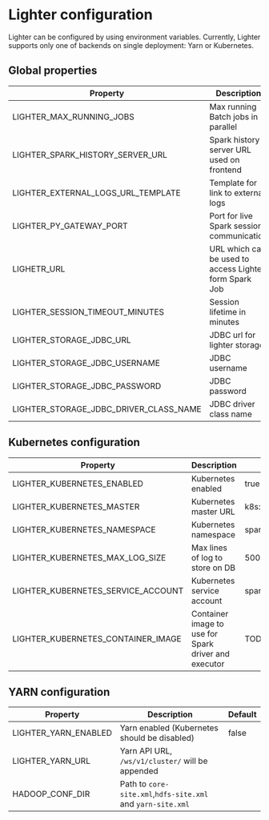 # Lighter configuration

Lighter can be configured by using environment variables. Currently, Lighter supports only one of backends on single deployment: Yarn or Kubernetes.

## Global properties

| Property                               | Description                                            | Default                          |
| -------------------------------------- | ------------------------------------------------------ | -------------------------------- |
| LIGHTER_MAX_RUNNING_JOBS               | Max running Batch jobs in parallel                     | 5                                |
| LIGHTER_SPARK_HISTORY_SERVER_URL       | Spark history server URL used on frontend              | http://localhost/spark-history/  |
| LIGHTER_EXTERNAL_LOGS_URL_TEMPLATE     | Template for link to external logs                     |                                  |
| LIGHTER_PY_GATEWAY_PORT                | Port for live Spark session communication              | 25333                            |
| LIGHETR_URL                            | URL which can be used to access Lighter form Spark Job | http://lighter.spark:8080        |
| LIGHTER_SESSION_TIMEOUT_MINUTES        | Session lifetime in minutes                            | 90                               |
| LIGHTER_STORAGE_JDBC_URL               | JDBC url for lighter storage                           | jdbc:h2:mem:lighter              |
| LIGHTER_STORAGE_JDBC_USERNAME          | JDBC username                                          | sa                               |
| LIGHTER_STORAGE_JDBC_PASSWORD          | JDBC password                                          |                                  |
| LIGHTER_STORAGE_JDBC_DRIVER_CLASS_NAME | JDBC driver class name                                 | org.h2.Driver                    |


## Kubernetes configuration

| Property                           | Description                                          | Default                                        |
| ---------------------------------- | ---------------------------------------------------- | ---------------------------------------------- |
| LIGHTER_KUBERNETES_ENABLED         | Kubernetes enabled                                   | true                                           |
| LIGHTER_KUBERNETES_MASTER          | Kubernetes master URL                                | k8s://kubernetes.default.svc.cluster.local:443 |
| LIGHTER_KUBERNETES_NAMESPACE       | Kubernetes namespace                                 | spark                                          |
| LIGHTER_KUBERNETES_MAX_LOG_SIZE    | Max lines of log to store on DB                      | 500                                            |
| LIGHTER_KUBERNETES_SERVICE_ACCOUNT | Kubernetes service account                           | spark                                          |
| LIGHTER_KUBERNETES_CONTAINER_IMAGE | Container image to use for Spark driver and executor | TODO                                           |


## YARN configuration

| Property                           | Description                                          | Default                                        |
| ---------------------------------- | ---------------------------------------------------- | ---------------------------------------------- |
| LIGHTER_YARN_ENABLED               | Yarn enabled (Kubernetes should be disabled)         | false                                          |
| LIGHTER_YARN_URL                   | Yarn API URL, `/ws/v1/cluster/` will be appended     |                                                |
| HADOOP_CONF_DIR                    | Path to `core-site.xml`,`hdfs-site.xml` and `yarn-site.xml`     |                                                |
